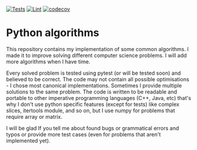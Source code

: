[![Tests](https://github.com/vadimadr/python-algorithms/actions/workflows/tests.yml/badge.svg)](https://github.com/vadimadr/python-algorithms/actions/workflows/tests.yml)
[![Lint](https://github.com/vadimadr/python-algorithms/actions/workflows/lint.yml/badge.svg)](https://github.com/vadimadr/python-algorithms/actions/workflows/lint.yml)
[![codecov](https://codecov.io/gh/vadimadr/python-algorithms/branch/master/graph/badge.svg?token=YLNNG9GSTP)](https://codecov.io/gh/vadimadr/python-algorithms)


Python algorithms
=================
This repository contains my implementation of some common algorithms. 
I made it to improve solving different computer science problems.
I will add more algorithms when I have time. 

Every solved problem is tested using pytest (or will be tested soon) and believed to be correct. The code may not contain all possible optimisations - I chose most canonical implementations. 
Sometimes I provide multiple solutions to the same problem. The code is written to be readable and portable to other imperative programming languages (C++, Java, etc)
that's why I don't use python specific features (except for tests) like complex slices, itertools module, and so on, but I use numpy for problems that require
array or matrix.

I will be glad If you tell me about found bugs or grammatical errors and typos or provide more test cases (even for problems that aren't implemented yet).